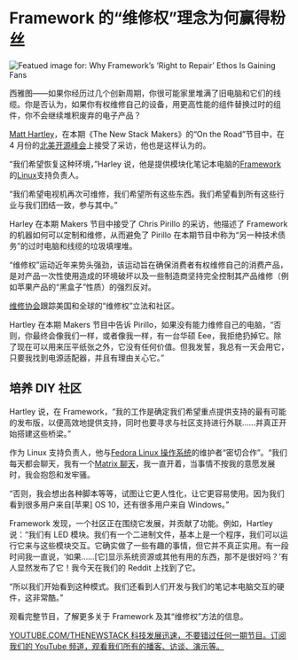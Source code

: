# Framework 的“维修权”理念为何赢得粉丝

![Featued image for: Why Framework’s ‘Right to Repair’ Ethos Is Gaining Fans](https://cdn.thenewstack.io/media/2024/07/bbc38003-thumbnail-1024x576.png)

西雅图——如果你经历过几个创新周期，你很可能家里堆满了旧电脑和它们的线缆。你是否认为，如果你有权维修自己的设备，用更高性能的组件替换过时的组件，你不会继续堆积废弃的电子产品？

[Matt Hartley](https://www.linkedin.com/in/matthartley/)，在本期《The New Stack Makers》的“On the Road”节目中，在 4 月份的[北美开源峰会](https://thenewstack.io/opentofu-vs-hashicorp-takes-center-stage-at-open-source-summit/)上接受了采访，他也是这样认为的。

“我们希望恢复这种环境，”Harley 说，他是提供模块化笔记本电脑的[Framework](https://frame.work/)的[Linux](https://thenewstack.io/linux/)支持负责人。

“我们希望电视机再次可维修，我们希望所有这些东西。我们希望看到所有这些行业与我们团结一致，参与其中。”

Harley 在本期 Makers 节目中接受了 Chris Pirillo 的采访，他描述了 Framework 的机器如何可以定制和维修，从而避免了 Pirillo 在本期节目中称为“另一种技术债务”的过时电脑和线缆的垃圾填埋堆。

“维修权”运动近年来势头强劲，该运动旨在确保消费者有权维修自己的消费产品，是对产品一次性使用造成的环境破坏以及一些制造商坚持完全控制其产品维修（例如苹果产品的“黑盒子”性质）的强烈反对。

[维修协会](https://www.repair.org/)跟踪美国和全球的“维修权”立法和社区。

Hartley 在本期 Makers 节目中告诉 Pirillo，如果没有能力维修自己的电脑，“否则，你最终会像我们一样，或者像我一样，有一台华硕 Eee，我拒绝扔掉它。除了现在可以用来压平纸张之外，它没有任何价值。但我发誓，我总有一天会用它，只要我找到电源适配器，并且有理由关心它。”

## 培养 DIY 社区

Hartley 说，在 Framework，“我的工作是确定我们希望重点提供支持的最有可能的发布版，以便高效地提供支持，同时也要寻求与社区支持进行外联……并真正开始搭建这些桥梁。”

作为 Linux 支持负责人，他与[Fedora Linux 操作系统](https://fedoraproject.org/)的维护者“密切合作”。“我们每天都会聊天，我有一个[Matrix 聊天](https://matrix.org/)，我一直开着，当事情不按我的意愿发展时，我会抱怨和发牢骚。

“否则，我会想出各种脚本等等，试图让它更人性化，让它更容易使用。因为我们看到很多用户来自[苹果] OS 10，还有很多用户来自 Windows。”

Framework 发现，一个社区正在围绕它发展，并贡献了功能。例如，Hartley 说：“我们有 LED 模块。我们有一个二进制文件，基本上是一个程序，我们可以运行它来与这些模块交互。它确实做了一些有趣的事情，但它并不真正实用。有一段时间我一直说，‘如果……[它]显示系统资源或其他有用的东西，那不是很好吗？’有人显然发布了它！我今天在我们的 Reddit 上找到了它。

“所以我们开始看到这种模式。我们还看到人们开发与我们的笔记本电脑交互的硬件，这非常酷。”

观看完整节目，了解更多关于 Framework 及其“维修权”方法的信息。

[
YOUTUBE.COM/THENEWSTACK
科技发展迅速，不要错过任何一期节目。订阅我们的 YouTube
频道，观看我们所有的播客、访谈、演示等。
](https://youtube.com/thenewstack?sub_confirmation=1)